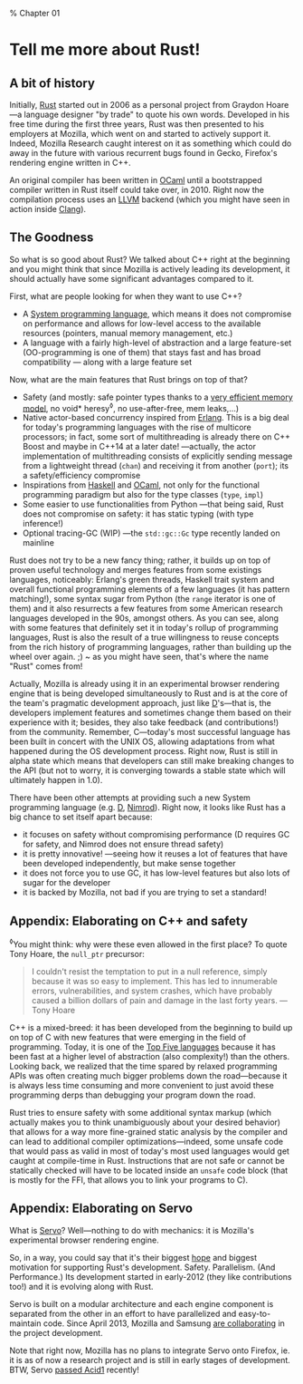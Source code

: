 % Chapter 01

Tell me more about Rust!
========================

A bit of history
----------------

Initially, [Rust] started out in 2006 as a personal project from Graydon Hoare&mdash;a language designer "by trade" to quote his own words. Developed in his free time during the first three years, Rust was then presented to his employers at Mozilla, which went on and started to actively support it. Indeed, Mozilla Research caught interest on it as something which could do away in the future with various recurrent bugs found in Gecko, Firefox's rendering engine written in C++.

An original compiler has been written in [OCaml] until a bootstrapped compiler written in Rust itself could take over, in 2010. Right now the compilation process uses an [LLVM] backend (which you might have seen in action inside [Clang]).

The Goodness
------------

So what is so good about Rust? We talked about C++ right at the beginning and you might think that since Mozilla is actively leading its development, it should actually have some significant advantages compared to it.

First, what are people looking for when they want to use C++?

- A [System programming language], which means it does not compromise on performance and allows for low-level access to the available resources (pointers, manual memory management, etc.)
- A language with a fairly high-level of abstraction and a large feature-set (OO-programming is one of them) that stays fast and has broad compatibility &mdash; along with a large feature set

Now, what are the main features that Rust brings on top of that?

- Safety (and mostly: safe pointer types thanks to a [very efficient memory model], no void* heresy<sup>&loz;</sup>, no use-after-free, mem leaks,...)
- Native actor-based concurrency inspired from [Erlang]. This is a big deal for today's programming languages with the rise of multicore processors; in fact, some sort of multithreading is already there on C++ Boost and maybe in C++14 at a later date! &mdash;actually, the actor implementation of multithreading consists of explicitly sending message from a lightweight thread (`chan`) and receiving it from another (`port`); its a safety/efficiency compromise
- Inspirations from [Haskell] and [OCaml], not only for the functional programming paradigm but also for the type classes (`type`, `impl`)
- Some easier to use functionalities from Python &mdash;that being said, Rust does not compromise on safety: it has static typing (with type inference!)
- Optional tracing-GC (WIP) &mdash;the `std::gc::Gc` type recently landed on mainline

Rust does not try to be a new fancy thing; rather, it builds up on top of proven useful technology and merges features from some existings languages, noticeably: Erlang's green threads, Haskell trait system and overall functional programming elements of a few languages (it has pattern matching!), some syntax sugar from Python (the `range` iterator is one of them) and it also resurrects a few features from some American research languages developed in the 90s, amongst others.
As you can see, along with some features that definitely set it in today's rollup of programming languages, Rust is also the result of a true willingness to reuse concepts from the rich history of programming languages, rather than building up the wheel over again. ;) ~ as you might have seen, that's where the name "Rust" comes from!

Actually, Mozilla is already using it in an experimental browser rendering engine that is being developed simultaneously to Rust and is at the core of the team's pragmatic development approach, just like [D]'s&mdash;that is, the developers implement features and sometimes change them based on their experience with it; besides, they also take feedback (and contributions!) from the community.
Remember, C&mdash;today's most successful language has been built in concert with the UNIX OS, allowing adaptations from what happened during the OS development process. Right now, Rust is still in alpha state which means that developers can still make breaking changes to the API (but not to worry, it is converging towards a stable state which will ultimately happen in 1.0).

There have been other attempts at providing such a new System programming language (e.g. [D], [Nimrod]).
Right now, it looks like Rust has a big chance to set itself apart because:

- it focuses on safety without compromising performance (D requires GC for safety, and Nimrod does not ensure thread safety)
- it is pretty innovative! &mdash;seeing how it reuses a lot of features that have been developed independently, but make sense together
- it does not force you to use GC, it has low-level features but also lots of sugar for the developer
- it is backed by Mozilla, not bad if you are trying to set a standard!

Appendix: Elaborating on C++ and safety
---------------------------------------

<sup>&loz;</sup>You might think: why were these even allowed in the first place? To quote Tony Hoare, the `null_ptr` precursor:

> I couldn't resist the temptation to put in a null reference, simply because it was so easy to implement. This has led to innumerable errors, vulnerabilities, and system crashes, which have probably caused a billion dollars of pain and damage in the last forty years.
> &mdash; Tony Hoare

C++ is a mixed-breed: it has been developed from the beginning to build up on top of C with new features that were emerging in the field of programming. Today, it is one of the [Top Five languages] because it has been fast at a higher level of abstraction (also complexity!) than the others.
Looking back, we realized that the time spared by relaxed programming APIs was often creating much bigger problems down the road&mdash;because it is always less time consuming and more convenient to just avoid these programming derps than debugging your program down the road.

Rust tries to ensure safety with some additional syntax markup (which actually makes you to think unambiguously about your desired behavior) that allows for a way more fine-grained static analysis by the compiler and can lead to additional compiler optimizations&mdash;indeed, some unsafe code that would pass as valid in most of today's most used languages would get caught at compile-time in Rust. Instructions that are not safe or cannot be statically checked will have to be located inside an `unsafe` code block (that is mostly for the FFI, that allows you to link your programs to C).

Appendix: Elaborating on Servo
------------------------------

What is [Servo](https://github.com/mozilla/servo)? Well&mdash;nothing to do with mechanics: it is Mozilla's experimental browser rendering engine.

So, in a way, you could say that it's their biggest [hope](http://people.mozilla.org/~roc/Samsung/MozillaRustAndServo.pdf#10) and biggest motivation for supporting Rust's development. Safety. Parallelism. (And Performance.)
Its development started in early-2012 (they like contributions too!) and it is evolving along with Rust.

Servo is built on a modular architecture and each engine component is separated from the other in an effort to have parallelized and easy-to-maintain code. Since April 2013, Mozilla and Samsung [are collaborating](https://blog.mozilla.org/blog/2013/04/03/mozilla-and-samsung-collaborate-on-next-generation-web-browser-engine/) in the project development.

Note that right now, Mozilla has no plans to integrate Servo onto Firefox, ie. it is as of now a research project and is still in early stages of development. BTW, Servo [passed Acid1](https://github.com/mozilla/servo/wiki/Acid-test-features) recently!

[Rust]: http://www.rust-lang.org/
[Mozilla Research]: http://www.mozilla.org/en-US/research/projects/
[OCaml]: http://caml.inria.fr/ocaml/index.fr.html
[LLVM]: http://llvm.org/
[Clang]: http://clang.llvm.org/
[System programming language]: http://en.wikipedia.org/wiki/System_programming_language
[very efficient memory model]: http://static.rust-lang.org/doc/master/tutorial.html#boxes
[Erlang]: http://www.erlang.org/
[Haskell]: http://www.haskell.org/
[D]: http://dlang.org/
[Nimrod]: http://nimrod-lang.org/
[Go]: http://golang.org/
[Top Five languages]: http://www.tiobe.com/index.php/content/paperinfo/tpci/index.html
